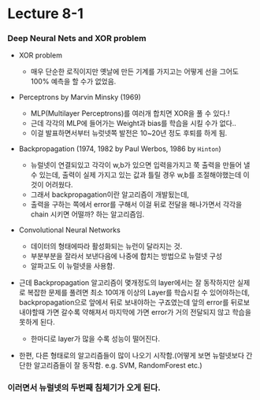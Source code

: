 # Lecture 8-1
### Deep Neural Nets and XOR problem



* XOR problem
  - 매우 단순한 로직이지만 옛날에 만든 기계를 가지고는 어떻게 선을 그어도 100% 예측을 할 수가 없었음.

* Perceptrons by Marvin Minsky (1969)
  - MLP(Multilayer Perceptrons)를 여러개 합치면 XOR을 풀 수 있다.!
  - 근데 각각의 MLP에 들어가는 Weight과 bias를 학습을 시킬 수가 없다..
  - 이걸 발표하면서부터 뉴럿넷쪽 발전은 10~20년 정도 후퇴를 하게 됨.

* Backpropagation (1974, 1982 by Paul Werbos, 1986 by `Hinton`)
  - 뉴럴넷이 연결되있고 각각이 w,b가 있으면 입력을가지고 쭉 출력을 만들어 낼 수 있는데, 출력이 실제 가지고 있는 값과 틀릴 경우 w,b를 조절해야했는데 이것이 어려웠다.
  - 그래서 backpropagation이란 알고리즘이 개발됬는데, 
  - 출력을 구하는 쪽에서 error를 구해서 이걸 뒤로 전달을 해나가면서 각각을 chain 시키면 어떨까? 하는 알고리즘임.


* Convolutional Neural Networks
  - 데이터의 형태에따라 활성화되는 뉴런이 달라지는 것.
  - 부분부분을 잘라서 보낸다음에 나중에 합치는 방법으로 뉴럴넷 구성
  - 알파고도 이 뉴럴넷을 사용함.

* 근데 Backpropagation 알고리즘이 몇개정도의 layer에서는 잘 동작하지만 실제로 복잡한 문제를 풀려면 최소 10여개 이상의 Layer를 학습시킬 수 있어야하는데, backpropagation으로 앞에서 뒤로 보내야하는 구죠였는데 앞의 error를 뒤로보내야할때 가면 갈수록 약해져서 마지막에 가면 error가 거의 전달되지 않고 학습을 못하게 된다.
  - 한마디로 layer가 많을 수록 성능이 떨어진다.

* 한편, 다른 형태로의 알고리즘들이 많이 나오기 시작함.(어떻게 보면 뉴럴넷보다 간단한 알고리즘들이 잘 동작함. e.g. SVM, RandomForest etc.)

### 이러면서 뉴럴넷의 두번째 침체기가 오게 된다.
